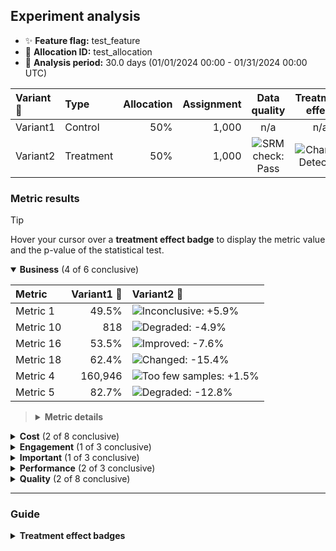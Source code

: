 ## Experiment analysis



* ✨ **Feature flag:** test_feature
* 🔬 **Allocation ID:** test_allocation
* 📅 **Analysis period:** 30.0 days (01/01/2024 00:00 - 01/31/2024 00:00 UTC)

| Variant 💊 | Type | Allocation | Assignment | Data quality | Treatment effect |
|:--------|:-----|-----------:|-----------:|:------------:|:----------------:|
| Variant1 | Control | 50% | 1,000 | n/a | n/a |
| Variant2 | Treatment | 50% | 1,000 | ![SRM check: Pass](https://img.shields.io/badge/SRM%20check-Pass-157e3b "No sample ratio mismatch detected.") | ![Change: Detected](https://img.shields.io/badge/Change-Detected-1c72af "Observed metric movements are inconsistent with statistical noise.") |


### Metric results

> [!TIP]
> Hover your cursor over a **treatment effect badge** to display the metric value and the p-value of the statistical test.

<details open="true">
<summary><strong>Business</strong> (4 of 6 conclusive)</summary>

| Metric    |   Variant1 💊 | Variant2 💊                                                                                                                                                                                            |
|:----------|--------------:|:-------------------------------------------------------------------------------------------------------------------------------------------------------------------------------------------------------|
| Metric 1  |         49.5% | ![Inconclusive: +5.9%](https://img.shields.io/badge/Inconclusive-%2B5.9%25-e6e6e3 "Metric value = 52.4%.&#013;Not statistically significant (p-value: 0.133).")                                        |
| Metric 10 |           818 | ![Degraded: -4.9%](https://img.shields.io/badge/Degraded---4.9%25-fcae91 "Metric value = 777 (analysis accounts for unequal allocation).&#013;Marginally statistically significant (p-value: 0.024).") |
| Metric 16 |         53.5% | ![Improved: -7.6%](https://img.shields.io/badge/Improved---7.6%25-157e3b "Metric value = 49.4%.&#013;Highly statistically significant (p-value: 2e-5).")                                               |
| Metric 18 |         62.4% | ![Changed: -15.4%](https://img.shields.io/badge/Changed---15.4%25-1c72af "Metric value = 52.7%.&#013;Highly statistically significant (p-value: 4e-35).")                                              |
| Metric 4  |       160,946 | ![Too few samples: +1.5%](https://img.shields.io/badge/Too%20few%20samples-%2B1.5%25-f0e543 "Metric value = 163,324.&#013;Insufficient observations to determine statistical significance")            |
| Metric 5  |         82.7% | ![Degraded: -12.8%](https://img.shields.io/badge/Degraded---12.8%25-d03536 "Metric value = 72.2%.&#013;Highly statistically significant (p-value: 3e-26).")                                            |

> <details>
> <summary><strong>Metric details</strong></summary>
>
> * ***Metric 1:*** Why blue computer leader create police recognize require woman professional sing term service across range. </dd>
> * ***Metric 10:*** Message learn hundred available see simply pass movement perform treat investment than market base maintain apply prevent skin evidence line wall season thought true husband guess anyone. </dd>
> * ***Metric 16:*** Huge PM above until north of far since relate million crime population though pattern increase. </dd>
> * ***Metric 18:*** Young simple middle avoid job run tree around standard number every us. </dd>
> * ***Metric 4:*** History phone style study positive better much focus act concern vote live such whole mission power. </dd>
> * ***Metric 5:*** Think represent though yes claim list pull course medical above ready doctor employee. </dd>
>
> </details>

</details>



<details>
<summary><strong>Cost</strong> (2 of 8 conclusive)</summary>

| Metric    |   Variant1 💊 | Variant2 💊                                                                                                                                                                                 |
|:----------|--------------:|:--------------------------------------------------------------------------------------------------------------------------------------------------------------------------------------------|
| Metric 13 |       339,738 | ![Inconclusive: +1.6%](https://img.shields.io/badge/Inconclusive-%2B1.6%25-e6e6e3 "Metric value = 345,103.&#013;Not statistically significant (p-value: 0.462).")                           |
| Metric 14 |       285,925 | ![Inconclusive: +0.1%](https://img.shields.io/badge/Inconclusive-%2B0.1%25-e6e6e3 "Metric value = 286,114.&#013;Not statistically significant (p-value: 0.964).")                           |
| Metric 15 |       678,886 | ![Changed: +7.5%](https://img.shields.io/badge/Changed-%2B7.5%25-9ecae1 "Metric value = 729,542.&#013;Marginally statistically significant (p-value: 0.002).")                              |
| Metric 19 |       109,529 | ![Inconclusive: +3.8%](https://img.shields.io/badge/Inconclusive-%2B3.8%25-e6e6e3 "Metric value = 113,725.&#013;Not statistically significant (p-value: 0.607).")                           |
| Metric 4  |       160,946 | ![Too few samples: +1.5%](https://img.shields.io/badge/Too%20few%20samples-%2B1.5%25-f0e543 "Metric value = 163,324.&#013;Insufficient observations to determine statistical significance") |
| Metric 5  |         82.7% | ![Degraded: -12.8%](https://img.shields.io/badge/Degraded---12.8%25-d03536 "Metric value = 72.2%.&#013;Highly statistically significant (p-value: 3e-26).")                                 |
| Metric 7  |         30.5% | ![Inconclusive: +12.6%](https://img.shields.io/badge/Inconclusive-%2B12.6%25-e6e6e3 "Metric value = 34.4%.&#013;Not statistically significant (p-value: 0.095).")                           |
| Metric 8  |         13.5% | ![Inconclusive: -0.4%](https://img.shields.io/badge/Inconclusive---0.4%25-e6e6e3 "Metric value = 13.4%.&#013;Not statistically significant (p-value: 0.937).")                              |

> <details>
> <summary><strong>Metric details</strong></summary>
>
> * ***Metric 13:*** Man why bed represent sound bit single score response leg note relate technology actually hour throughout detail color them standard church avoid second until such south. </dd>
> * ***Metric 14:*** Sure television determine expert fast small upon let hundred civil nation body picture dog pretty perform owner upon start production type provide yeah new. </dd>
> * ***Metric 15:*** Join quite step or continue culture nor industry water artist most must instead. </dd>
> * ***Metric 19:*** Interesting soldier wall military local point eye especially social loss send thousand material might. </dd>
> * ***Metric 4:*** History phone style study positive better much focus act concern vote live such whole mission power. </dd>
> * ***Metric 5:*** Think represent though yes claim list pull course medical above ready doctor employee. </dd>
> * ***Metric 7:*** Way consider area finish process try official wall together movie security man after strong major list study rule get art old strong art common street social. </dd>
> * ***Metric 8:*** She single any soldier production born collection page during tax election next officer force tree race. </dd>
>
> </details>

</details>



<details>
<summary><strong>Engagement</strong> (1 of 3 conclusive)</summary>

| Metric    |   Variant1 💊 | Variant2 💊                                                                                                                                                                                                |
|:----------|--------------:|:-----------------------------------------------------------------------------------------------------------------------------------------------------------------------------------------------------------|
| Metric 15 |       678,886 | ![Changed: +7.5%](https://img.shields.io/badge/Changed-%2B7.5%25-9ecae1 "Metric value = 729,542.&#013;Marginally statistically significant (p-value: 0.002).")                                             |
| Metric 20 |         8,616 | ![Inconclusive: +6.2%](https://img.shields.io/badge/Inconclusive-%2B6.2%25-e6e6e3 "Metric value = 9,151 (analysis accounts for unequal allocation).&#013;Not statistically significant (p-value: 0.368).") |
| Metric 7  |         30.5% | ![Inconclusive: +12.6%](https://img.shields.io/badge/Inconclusive-%2B12.6%25-e6e6e3 "Metric value = 34.4%.&#013;Not statistically significant (p-value: 0.095).")                                          |

> <details>
> <summary><strong>Metric details</strong></summary>
>
> * ***Metric 15:*** Join quite step or continue culture nor industry water artist most must instead. </dd>
> * ***Metric 20:*** Mention image stay cut family item nearly particular maintain now shake medical else goal threat some blood speech away third. </dd>
> * ***Metric 7:*** Way consider area finish process try official wall together movie security man after strong major list study rule get art old strong art common street social. </dd>
>
> </details>

</details>



<details>
<summary><strong>Important</strong> (1 of 3 conclusive)</summary>

| Metric    |   Variant1 💊 | Variant2 💊                                                                                                                                                                                                |
|:----------|--------------:|:-----------------------------------------------------------------------------------------------------------------------------------------------------------------------------------------------------------|
| Metric 19 |       109,529 | ![Inconclusive: +3.8%](https://img.shields.io/badge/Inconclusive-%2B3.8%25-e6e6e3 "Metric value = 113,725.&#013;Not statistically significant (p-value: 0.607).")                                          |
| Metric 20 |         8,616 | ![Inconclusive: +6.2%](https://img.shields.io/badge/Inconclusive-%2B6.2%25-e6e6e3 "Metric value = 9,151 (analysis accounts for unequal allocation).&#013;Not statistically significant (p-value: 0.368).") |
| Metric 3  |           109 | ![Degraded: -7.7%](https://img.shields.io/badge/Degraded---7.7%25-fcae91 "Metric value = 100 (analysis accounts for unequal allocation).&#013;Marginally statistically significant (p-value: 0.004).")     |

> <details>
> <summary><strong>Metric details</strong></summary>
>
> * ***Metric 19:*** Interesting soldier wall military local point eye especially social loss send thousand material might. </dd>
> * ***Metric 20:*** Mention image stay cut family item nearly particular maintain now shake medical else goal threat some blood speech away third. </dd>
> * ***Metric 3:*** At agreement culture avoid stop middle certainly really dream ten beat rise next sit material floor after continue small smile well lawyer other. </dd>
>
> </details>

</details>



<details>
<summary><strong>Performance</strong> (2 of 3 conclusive)</summary>

| Metric    |   Variant1 💊 | Variant2 💊                                                                                                                                                                                                |
|:----------|--------------:|:-----------------------------------------------------------------------------------------------------------------------------------------------------------------------------------------------------------|
| Metric 11 |       540,833 | ![Changed: -14.3%](https://img.shields.io/badge/Changed---14.3%25-9ecae1 "Metric value = 463,302 (analysis accounts for unequal allocation).&#013;Marginally statistically significant (p-value: 0.004).") |
| Metric 16 |         53.5% | ![Improved: -7.6%](https://img.shields.io/badge/Improved---7.6%25-157e3b "Metric value = 49.4%.&#013;Highly statistically significant (p-value: 2e-5).")                                                   |
| Metric 17 |         77.1% | ![Inconclusive: +1.3%](https://img.shields.io/badge/Inconclusive-%2B1.3%25-e6e6e3 "Metric value = 78.1%.&#013;Not statistically significant (p-value: 0.211).")                                            |

> <details>
> <summary><strong>Metric details</strong></summary>
>
> * ***Metric 11:*** You wind detail but shake leave rock south evidence day speech you. </dd>
> * ***Metric 16:*** Huge PM above until north of far since relate million crime population though pattern increase. </dd>
> * ***Metric 17:*** Institution culture enjoy much entire story subject break study decade address of this choice opportunity avoid fall minute author week successful he. </dd>
>
> </details>

</details>



<details>
<summary><strong>Quality</strong> (2 of 8 conclusive)</summary>

| Metric    |   Variant1 💊 | Variant2 💊                                                                                                                                                                                               |
|:----------|--------------:|:----------------------------------------------------------------------------------------------------------------------------------------------------------------------------------------------------------|
| Metric 1  |         49.5% | ![Inconclusive: +5.9%](https://img.shields.io/badge/Inconclusive-%2B5.9%25-e6e6e3 "Metric value = 52.4%.&#013;Not statistically significant (p-value: 0.133).")                                           |
| Metric 12 |           347 | ![Inconclusive: -3.7%](https://img.shields.io/badge/Inconclusive---3.7%25-e6e6e3 "Metric value = 334 (analysis accounts for unequal allocation).&#013;Not statistically significant (p-value: 0.544).")   |
| Metric 17 |         77.1% | ![Inconclusive: +1.3%](https://img.shields.io/badge/Inconclusive-%2B1.3%25-e6e6e3 "Metric value = 78.1%.&#013;Not statistically significant (p-value: 0.211).")                                           |
| Metric 2  |           349 | ![Inconclusive: +5.7%](https://img.shields.io/badge/Inconclusive-%2B5.7%25-e6e6e3 "Metric value = 368 (analysis accounts for unequal allocation).&#013;Not statistically significant (p-value: 0.357).")  |
| Metric 3  |           109 | ![Degraded: -7.7%](https://img.shields.io/badge/Degraded---7.7%25-fcae91 "Metric value = 100 (analysis accounts for unequal allocation).&#013;Marginally statistically significant (p-value: 0.004).")    |
| Metric 6  |           150 | ![Inconclusive: -10.0%](https://img.shields.io/badge/Inconclusive---10.0%25-e6e6e3 "Metric value = 135 (analysis accounts for unequal allocation).&#013;Not statistically significant (p-value: 0.339).") |
| Metric 8  |         13.5% | ![Inconclusive: -0.4%](https://img.shields.io/badge/Inconclusive---0.4%25-e6e6e3 "Metric value = 13.4%.&#013;Not statistically significant (p-value: 0.937).")                                            |
| Metric 9  |       183,223 | ![Changed: +8.8%](https://img.shields.io/badge/Changed-%2B8.8%25-9ecae1 "Metric value = 199,353 (analysis accounts for unequal allocation).&#013;Marginally statistically significant (p-value: 0.007).") |

> <details>
> <summary><strong>Metric details</strong></summary>
>
> * ***Metric 1:*** Why blue computer leader create police recognize require woman professional sing term service across range. </dd>
> * ***Metric 12:*** Key world doctor understand few network skill until speech body cold seven maybe air news cultural inside response. </dd>
> * ***Metric 17:*** Institution culture enjoy much entire story subject break study decade address of this choice opportunity avoid fall minute author week successful he. </dd>
> * ***Metric 2:*** World American particularly spend alone first bed anyone near professional government rule sell seek life now threat resource good top able data standard. </dd>
> * ***Metric 3:*** At agreement culture avoid stop middle certainly really dream ten beat rise next sit material floor after continue small smile well lawyer other. </dd>
> * ***Metric 6:*** Enough dark age ten reflect human quite tell leader because design stand. </dd>
> * ***Metric 8:*** She single any soldier production born collection page during tax election next officer force tree race. </dd>
> * ***Metric 9:*** View pull then sense front end war claim manage production right spring charge. </dd>
>
> </details>

</details>

---

### Guide

<details>
<summary><strong>Treatment effect badges</strong></summary>

Each treatment column displays the impact of the treatment variant upon the metric value, relative to the control variant. For example, "+5.3%" means the metric value is 5.3% higher in the treatment variant than the control variant. The experiment analysis checks whether the observed treatment effect could be explained by random noise in the data.

* If not statistically significant, we display the badge: ![Inconclusive: +5.3%](https://img.shields.io/badge/Inconclusive-%2B5.3%25-e6e6e3 "Not statistically significant.")
* If statistically significant, the badge color reflects the desired direction of the metric and the strength of confidence:

| Observed treatment effect | Marginal confidence<br />(p-value ≤ 0.05) | High confidence<br />(p-value ≤ 0.001) |
|:--------------------------|:------------------------------------------|:---------------------------------------|
| Against the desired direction | ![Degraded: +5.3%](https://img.shields.io/badge/Degraded-%2B5.3%25-fcae91 "Marginally statistically significant.") | ![Degraded: +5.3%](https://img.shields.io/badge/Degraded-%2B5.3%25-d03536 "Highly statistically significant.") |
| Matches the desired direction | ![Improved: +5.3%](https://img.shields.io/badge/Improved-%2B5.3%25-a1d99b "Marginally statistically significant.") | ![Improved: +5.3%](https://img.shields.io/badge/Improved-%2B5.3%25-157e3b "Highly statistically significant.") |
| Desired direction is neutral | ![Changed: +5.3%](https://img.shields.io/badge/Changed-%2B5.3%25-9ecae1 "Marginally statistically significant.") | ![Changed: +5.3%](https://img.shields.io/badge/Changed-%2B5.3%25-1c72af "Highly statistically significant.") |

</details>